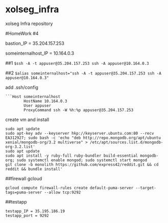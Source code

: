 # xolseg_infra
xolseg Infra repository

#HomeWork #4

bastion_IP = 35.204.157.253

someinternalhost_IP = 10.164.0.3


##1
```$ssh -A -t appuser@35.204.157.253 ssh -A appuser@10.164.0.3```

##2
```$alias someinternalhost="ssh -A -t appuser@35.204.157.253 ssh -A appuser@10.164.0.3"```

add .ssh/config
```
```Host someinternalhost
        HostName 10.164.0.3
        User appuser
        ProxyCommand ssh -W %h:%p appuser@35.204.157.253
```

create vm and install 

```gcloud compute instances create reddit-app --boot-disk-size=10GB --image-family ubuntu-1604-lts --image-project=ubuntu-os-cloud  --machine-type=g1-small  --tags puma-server  --restart-on-failure --metadata startup-script='#!/bin/bash
sudo apt update
sudo apt-key adv --keyserver hkp://keyserver.ubuntu.com:80 --recv EA312927; sudo bash -c 'echo "deb http://repo.mongodb.org/apt/ubuntu xenial/mongodb-org/3.2 multiverse" > /etc/apt/sources.list.d/mongodb-org-3.2.list'
sudo apt update
sudo apt install -y ruby-full ruby-bundler build-essential mongodb-org; sudo systemctl enable mongod; sudo systemctl start mongod
git clone -b monolith https://github.com/express42/reddit.git && cd reddit && bundle install'
```

##firewall gcloud

```gcloud compute firewall-rules create default-puma-server --target-tags=puma-server --allow tcp:9292```

##testapp
```
testapp_IP = 35.195.186.19
testapp_port = 9292
```
